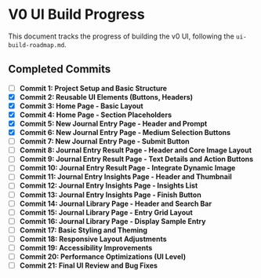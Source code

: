 # V0 UI Build Progress

This document tracks the progress of building the v0 UI, following the `ui-build-roadmap.md`.

## Completed Commits

- [ ] **Commit 1: Project Setup and Basic Structure**
- [x] **Commit 2: Reusable UI Elements (Buttons, Headers)**
- [x] **Commit 3: Home Page - Basic Layout**
- [x] **Commit 4: Home Page - Section Placeholders**
- [x] **Commit 5: New Journal Entry Page - Header and Prompt**
- [x] **Commit 6: New Journal Entry Page - Medium Selection Buttons**
- [ ] **Commit 7: New Journal Entry Page - Submit Button**
- [ ] **Commit 8: Journal Entry Result Page - Header and Core Image Layout**
- [ ] **Commit 9: Journal Entry Result Page - Text Details and Action Buttons**
- [ ] **Commit 10: Journal Entry Result Page - Integrate Dynamic Image**
- [ ] **Commit 11: Journal Entry Insights Page - Header and Thumbnail**
- [ ] **Commit 12: Journal Entry Insights Page - Insights List**
- [ ] **Commit 13: Journal Entry Insights Page - Finish Button**
- [ ] **Commit 14: Journal Library Page - Header and Search Bar**
- [ ] **Commit 15: Journal Library Page - Entry Grid Layout**
- [ ] **Commit 16: Journal Library Page - Display Sample Entry**
- [ ] **Commit 17: Basic Styling and Theming**
- [ ] **Commit 18: Responsive Layout Adjustments**
- [ ] **Commit 19: Accessibility Improvements**
- [ ] **Commit 20: Performance Optimizations (UI Level)**
- [ ] **Commit 21: Final UI Review and Bug Fixes**
